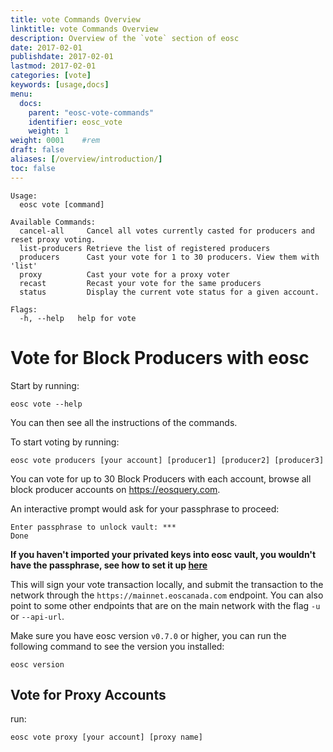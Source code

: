 ```yaml
---
title: vote Commands Overview
linktitle: vote Commands Overview
description: Overview of the `vote` section of eosc
date: 2017-02-01
publishdate: 2017-02-01
lastmod: 2017-02-01
categories: [vote]
keywords: [usage,docs]
menu:
  docs:
    parent: "eosc-vote-commands"
    identifier: eosc_vote
    weight: 1
weight: 0001	#rem
draft: false
aliases: [/overview/introduction/]
toc: false
---
```


```
Usage:
  eosc vote [command]

Available Commands:
  cancel-all     Cancel all votes currently casted for producers and reset proxy voting.
  list-producers Retrieve the list of registered producers
  producers      Cast your vote for 1 to 30 producers. View them with 'list'
  proxy          Cast your vote for a proxy voter
  recast         Recast your vote for the same producers
  status         Display the current vote status for a given account.

Flags:
  -h, --help   help for vote
```

# Vote for Block Producers with eosc


Start by running:


```
eosc vote --help
```


You can then see all the instructions of the commands.



To start voting by running:


```
eosc vote producers [your account] [producer1] [producer2] [producer3]
```


You can vote for up to 30 Block Producers with each account, browse 
all block producer accounts on https://eosquery.com.



An interactive prompt would ask for your passphrase to proceed:


```
Enter passphrase to unlock vault: ***
Done
```


**If you haven't imported your privated keys into eosc vault, you 
wouldn't have the passphrase, see how to set it up [here]()**

This will sign your vote transaction locally, and submit the
transaction to the network through the `https://mainnet.eoscanada.com`
endpoint. You can also point to some other endpoints that are on the
main network with the flag `-u` or `--api-url`.


Make sure you have eosc version `v0.7.0` or higher, you can run the 
following command to see the version you installed:


```
eosc version
```


## Vote for Proxy Accounts


run:


```
eosc vote proxy [your account] [proxy name]
```
